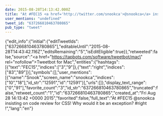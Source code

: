 ```yaml
---
date: 2015-08-28T14:13:42.000Z
title: "At #FEC15 <a href='http://twitter.com/snookca'>@snookca</a> insisting on code review for CSS! Why would it be an exception? #right !″"
user_mentions: "undefined"
tweet_id: "637266810463780865"
pub_type: "tweet"
---
```

{"edit_info":{"initial":{"editTweetIds":["637266810463780865"],"editableUntil":"2015-08-28T14:43:42.116Z","editsRemaining":"5","isEditEligible":true}},"retweeted":false,"source":"<a href=\"https://tapbots.com/software/tweetbot/mac\" rel=\"nofollow\">Tweetbot for Mac</a>","entities":{"hashtags":[{"text":"FEC15","indices":["3","9"]},{"text":"right","indices":["83","89"]}],"symbols":[],"user_mentions":[{"name":"Snook","screen_name":"snookca","indices":["10","18"],"id_str":"12591","id":"12591"}],"urls":[]},"display_text_range":["0","91"],"favorite_count":"3","id_str":"637266810463780865","truncated":false,"retweet_count":"1","id":"637266810463780865","created_at":"Fri Aug 28 14:13:42 +0000 2015","favorited":false,"full_text":"At #FEC15 @snookca insisting on code review for CSS! Why would it be an exception? #right !","lang":"en"}

